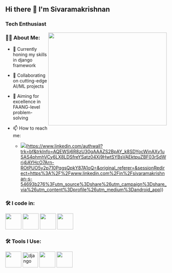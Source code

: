 ## Hi there 👋 I'm Sivaramakrishnan

### Tech Enthusiast
<img align="right" width="370" height="290" src="https://i.pinimg.com/originals/47/f0/34/47f0342cec72b800463bf003eac1257e.gif">

### 👨‍💻 About Me:
- 🌱 Currently honing my skills in django framework
- 🚀 Collaborating on cutting-edge AI/ML projects
- 🎯 Aiming for excellence in FAANG-level problem-solving

- 📫 How to reach me: 
  - [<img src="https://img.shields.io/badge/LinkedIn-0077B5?style=for-the-badge&logo=linkedin&logoColor=white" />](www.linkedin.com/in/sivaramakrishnan-s06)(https://www.linkedin.com/authwall?trk=bf&trkInfo=AQEWSj6R8zU30gAAAZS2BpAY_k8SDYocWinAXy1uSAS4phmhVCy6LX8LDSfreYSatz04Xj9HwtSYBsVAEktpuZBF03rSdWrj4jAYHcO7Arn-ROtPUO5y2p710PqgsQpkY87A1oQ=&original_referer=&sessionRedirect=https%3A%2F%2Fwww.linkedin.com%2Fin%2Fsivaramakrishnan-s-54693b276%3Futm_source%3Dshare%26utm_campaign%3Dshare_via%26utm_content%3Dprofile%26utm_medium%3Dandroid_app))

### 🛠 I code in:
<img height="50" width="50" src="https://img.icons8.com/color/48/000000/python.png" /> <img height="50" width="50" src="https://img.icons8.com/color/48/000000/java-coffee-cup-logo.png" /> <img height="50" width="50"  src="https://img.icons8.com/color/48/000000/mysql-logo.png" /> <img height="50" width="50" src="https://img.icons8.com/color/48/000000/tensorflow.png" />


### 🛠 Tools I Use:
<img height="50" width="50" src="https://img.icons8.com/color/48/000000/visual-studio-code-2019.png"/> <img width="48" height="48" src="https://img.icons8.com/color/48/django.png" alt="django"/> <img height="50" width="50" src="https://img.icons8.com/color/50/000000/git.png"/> <img height="50" width="50" src="https://img.icons8.com/color/48/000000/microsoft-excel-2019.png"/>
